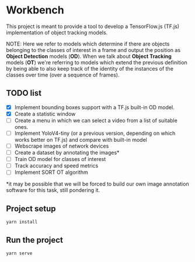 # Workbench

This project is meant to provide a tool to develop a TensorFlow.js (TF.js) implementation of object tracking models.

NOTE: Here we refer to models which determine if there are objects belonging to the classes of interest in a frame and output the position as **Object Detection** models (**OD**). When we talk about **Object Tracking** models (**OT**) we're referring to models which extend the previous definition by being able to also keep track of the identity of the instances of the classes over time (over a sequence of frames).

## TODO list
- [X] Implement bounding boxes support with a TF.js built-in OD model.
- [X] Create a statistic window
- [ ] Create a menu in which we can select a video from a list of suitable ones.
- [ ] Implement YoloV4-tiny (or a previous version, depending on which works better on TF.js) and compare with built-in model
- [ ] Webscrape images of network devices
- [ ] Create a dataset by annotating the images*
- [ ] Train OD model for classes of interest
- [ ] Track accuracy and speed metrics
- [ ] Implement SORT OT algorithm

*it may be possible that we will be forced to build our own image annotation software for this task, still pondering it.

## Project setup
```
yarn install
```

## Run the project
```
yarn serve
```

